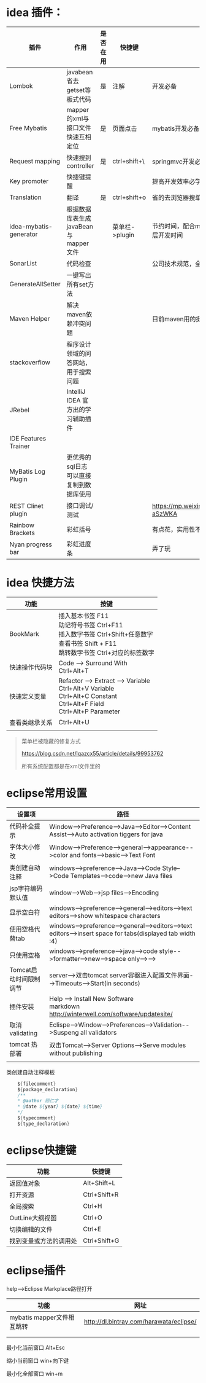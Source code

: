 # idea 插件：

| 插件                   | 作用                                        | 是否在用 | 快捷键         | 评价                                                    |
| ---------------------- | ------------------------------------------- | -------- | -------------- | ------------------------------------------------------- |
| Lombok                 | javabean省去getset等板式代码                | 是       | 注解           | 开发必备                                                |
| Free Mybatis           | mapper 的xml与接口文件快速互相定位          | 是       | 页面点击       | mybatis开发必备                                         |
| Request mapping        | 快速搜到controller                          | 是       | ctrl+shift+\   | springmvc开发必备                                       |
| Key promoter           | 快捷键提醒                                  |          |                | 提高开发效率必学                                        |
| Translation            | 翻译                                        | 是       | ctrl+shift+o   | 省的去浏览器搜单词                                      |
| idea-mybatis-generator | 根据数据库表生成javaBean与mapper文件        |          | 菜单栏->plugin | 节约时间，配合mybatis kt使用，可以大大减少dao层开发时间 |
| SonarList              | 代码检查                                    |          |                | 公司技术规范，全英文，可用阿里p3c替代。                 |
| GenerateAllSetter      | 一键写出所有set方法                         |          |                |                                                         |
| Maven Helper           | 解决maven依赖冲突问题                       |          |                | 目前maven用的挺正常，这个用不上                         |
| stackoverflow          | 程序设计领域的问答网站，用于搜索问题        |          |                |                                                         |
| JRebel                 | IntelliJ IDEA 官方出的学习辅助插件          |          |                |                                                         |
| IDE Features Trainer   |                                             |          |                |                                                         |
| MyBatis Log Plugin     | 更优秀的sql日志<br>可以直接复制到数据库使用 |          |                |                                                         |
| REST Clinet plugin     | 接口调试/测试                               |          |                | https://mp.weixin.qq.com/s/J0QzkaDsKBX7ztG-aSzWKA       |
| Rainbow Brackets       | 彩虹括号                                    |          |                | 有点花，实用性不大                                      |
| Nyan progress bar      | 彩虹进度条                                  |          |                | 弄了玩                                                  |



# idea 快捷方法

| 功能           | 按键                                                         |
| -------------- | ------------------------------------------------------------ |
| BookMark       | 插入基本书签 F11<br>助记符号书签 Ctrl+F11<br>插入数字书签 Ctrl+Shift+任意数字<br>查看书签         Shift + F11<br>跳转数字书签 Ctrl+对应的标签数字 |
| 快速操作代码块 | Code --> Surround With<br>Ctrl+Alt+T                         |
| 快速定义变量   | Refactor --> Extract --> Variable<br>Ctrl+Alt+V Variable<br>Ctrl+Alt+C Constant<br/>Ctrl+Alt+F Field<br/>Ctrl+Alt+P Parameter |
| 查看类继承关系 | Ctrl+Alt+U                                                   |
|                |                                                              |



> 菜单栏被隐藏的修复方式
>
> <https://blog.csdn.net/lqazcx55/article/details/99953762>
>
> 所有系统配置都是在xml文件里的



# eclipse常用设置

| 设置项                 | 路径                                                         |
| ---------------------- | ------------------------------------------------------------ |
| 代码补全提示           | Window-->Preference-->Java-->Editor-->Content Assist-->Auto activation tiggers for java |
| 字体大小修改           | Window-->Preference-->general-->appearance-->color and fonts-->basic-->Text Font |
| 类创建自动注释         | windows-->preference-->Java–>Code Style–>Code Templates-->code–>new Java files |
| jsp字符编码默认值      | window-->Web-->jsp files-->Encoding                          |
| 显示空白符             | windows-->preference-->general-->editors-->text editors-->show whitespace characters |
| 使用空格代替tab        | windows-->preference-->general-->editors-->text editors-->insert space for tabs(displayed tab width :4) |
| 只使用空格             | windows-->preference-->java-->code style-->formatter-->new-->space only-->--> |
| Tomcat启动时间限制调节 | server-->双击tomcat server容器进入配置文件界面-->Timeouts-->Start(in seconds) |
| 插件安装               | Help --> Install New Software<br>markdown http://winterwell.com/software/updatesite/ |
| 取消validating         | Eclispe-->Window-->Preferences-->Validation-->Suspeng all validators |
| tomcat 热部署          | 双击Tomcat-->Server Options-->Serve modules without publishing |
|                        |                                                              |



类创建自动注释模板

```java
    ${filecomment}
    ${package_declaration}
    /**
    * @author 顾仁才
    * @date ${year} ${date} ${time}
    */
    ${typecomment}
    ${type_declaration}
```



# eclipse快捷键

| 功能                   | 快捷键       |
| ---------------------- | ------------ |
| 返回值对象             | Alt+Shift+L  |
| 打开资源               | Ctrl+Shift+R |
| 全局搜索               | Ctrl+H       |
| OutLine大纲视图        | Ctrl+O       |
| 切换编辑的文件         | Ctrl+E       |
| 找到变量或方法的调用处 | Ctrl+Shift+G |



# eclipse插件

help-->Eclipse Markplace路径打开

| 功能                       | 网址                                    |
| -------------------------- | --------------------------------------- |
| mybatis mapper文件相互跳转 | http://dl.bintray.com/harawata/eclipse/ |
|                            |                                         |
|                            |                                         |



最小化当前窗口 Alt+Esc

缩小当前窗口 win+向下键

最小化全部窗口 win+m 
